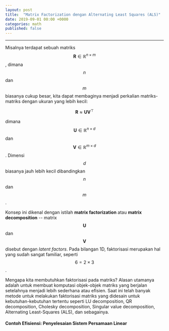 ```yaml
---
layout: post
title:  "Matrix Factorization dengan Alternating Least Squares (ALS)"
date: 2019-09-01 00:00 +0000
categories: math
published: false
---
```


---
Misalnya terdapat sebuah matriks $$ \mathbf{R} \in \mathbb{R}^{n \times m}$$, dimana $$ n $$ dan $$ m $$ biasanya cukup besar, kita dapat membaginya menjadi perkalian matriks-matriks dengan ukuran yang lebih kecil:


$$
\label{eq:mf}
\mathbf{R} \approx \mathbf{U} \mathbf{V}^\top
$$ 

dimana $$\mathbf{U} \in \mathbb{R}^{n \times d} $$ dan $$ \mathbf{V} \in \mathbb{R}^{m \times d}$$.
Dimensi $$ d $$ biasanya jauh lebih kecil dibandingkan $$ n $$ dan $$ m $$. 

Konsep ini dikenal dengan istilah __matrix factorization__ atau __matrix decomposition__ -- matrix $$\mathbf{U}$$ dan $$\mathbf{V}$$ disebut dengan *latent factors*. 
Pada bilangan 1D, faktorisasi merupakan hal yang sudah sangat familiar, seperti $$ 6 = 2 \times 3 $$.


Mengapa kita membutuhkan faktorisasi pada matriks? Alasan utamanya adalah untuk membuat komputasi objek-objek matriks yang berjalan setelahnya menjadi lebih sederhana atau efisien.
Saat ini telah banyak metode untuk melakukan faktorisasi matriks yang didesain untuk kebutuhan-kebutuhan tertentu seperti LU decomposition, QR decomposition, Cholesky decomposition, Singular value decomposition, Alternating Least-Squares (ALS), dan sebagainya.


#### Contoh Efisiensi: Penyelesaian Sistem Persamaan Linear 

